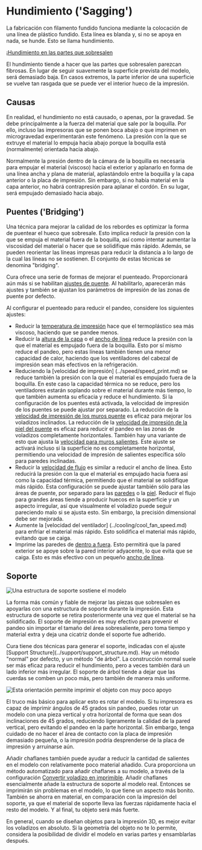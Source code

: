 Hundimiento ('Sagging')
====
La fabricación con filamento fundido funciona mediante la colocación de una línea de plástico fundido. Esta línea es blanda y, si no se apoya en nada, se hunde. Esto se llama hundimiento.

¡[Hundimiento en las partes que sobresalen](../images/sagging.jpg)

El hundimiento tiende a hacer que las partes que sobresalen parezcan fibrosas. En lugar de seguir suavemente la superficie prevista del modelo, será demasiado baja. En casos extremos, la parte inferior de una superficie se vuelve tan rasgada que se puede ver el interior hueco de la impresión.

Causas
----
En realidad, el hundimiento no está causado, o apenas, por la gravedad. Se debe principalmente a la fuerza del material que sale por la boquilla. Por ello, incluso las impresoras que se ponen boca abajo o que imprimen en microgravedad experimentarán este fenómeno. La presión con la que se extruye el material lo empuja hacia abajo porque la boquilla está (normalmente) orientada hacia abajo.

Normalmente la presión dentro de la cámara de la boquilla es necesaria para empujar el material (viscoso) hacia el exterior y aplanarlo en forma de una línea ancha y plana de material, aplastándolo entre la boquilla y la capa anterior o la placa de impresión. Sin embargo, si no había material en la capa anterior, no habrá contrapresión para aplanar el cordón. En su lugar, será empujado demasiado hacia abajo.

Puentes ('Bridging')
----
Una técnica para mejorar la calidad de los rebordes es optimizar la forma de puentear el hueco que sobresale. Esto implica reducir la presión con la que se empuja el material fuera de la boquilla, así como intentar aumentar la viscosidad del material o hacer que se solidifique más rápido. Además, se pueden reorientar las líneas impresas para reducir la distancia a lo largo de la cual las líneas no se sostienen. El conjunto de estas técnicas se denomina "bridging".

Cura ofrece una serie de formas de mejorar el puenteado. Proporcionará aún más si se habilitan [ajustes de puente](../experimental/bridge_settings_enabled.md). Al habilitarlo, aparecerán más ajustes y también se ajustan los parámetros de impresión de las zonas de puente por defecto.

Al configurar el puenteado para reducir el pandeo, considere los siguientes ajustes:
* Reducir la [temperatura de impresión](../material/material_print_temperature.md) hace que el termoplástico sea más viscoso, haciendo que se pandee menos.
* Reducir la [altura de la capa](../resolution/layer_height.md) o el [ancho de línea](../resolution/line_width.md) reduce la presión con la que el material es empujado fuera de la boquilla. Esto por sí mismo reduce el pandeo, pero estas líneas también tienen una menor capacidad de calor, haciendo que los ventiladores del cabezal de impresión sean más efectivos en la refrigeración.
* Reduciendo la [velocidad de impresión] (../speed/speed_print.md) se reduce también la presión con la que el material es empujado fuera de la boquilla. En este caso la capacidad térmica no se reduce, pero los ventiladores estarán soplando sobre el material durante más tiempo, lo que también aumenta su eficacia y reduce el hundimiento. Si la configuración de los puentes está activada, la velocidad de impresión de los puentes se puede ajustar por separado. La reducción de la [velocidad de impresión de los muros puente](../experimental/bridge_wall_speed.md) es eficaz para mejorar los voladizos inclinados. La reducción de la [velocidad de impresión de la piel del puente](../experimental/bridge_skin_speed.md) es eficaz para reducir el pandeo en las zonas de voladizos completamente horizontales. También hay una variante de esto que ajusta la [velocidad para muros salientes](../experimental/wall_overhang_speed_factor.md). Este ajuste se activará incluso si la superficie no es completamente horizontal, permitiendo una velocidad de impresión de salientes específica sólo para paredes inclinadas.
* Reducir la [velocidad de flujo](../material/material_flow.md) es similar a reducir el ancho de línea. Esto reducirá la presión con la que el material es empujado hacia fuera así como la capacidad térmica, permitiendo que el material se solidifique más rápido. Esta configuración se puede ajustar también sólo para las áreas de puente, por separado para las [paredes](../experimental/bridge_wall_material_flow.md) o la [piel](../experimental/bridge_skin_material_flow.md). Reducir el flujo para grandes áreas tiende a producir huecos en la superficie y un aspecto irregular, así que visualmente el voladizo puede seguir pareciendo malo si se ajusta esto. Sin embargo, la precisión dimensional debe ser mejorada.
* Aumente la [velocidad del ventilador] (../cooling/cool_fan_speed.md) para enfriar el material más rápido. Esto solidifica el material más rápido, evitando que se caiga.
* Imprime las paredes de [dentro a fuera](../shell/outer_inset_first.md). Esto permitirá que la pared exterior se apoye sobre la pared interior adyacente, lo que evita que se caiga. Esto es más efectivo con un pequeño [ancho de línea](../resolution/wall_line_width_0.md).

<!--screenshot {
"image_path": "support_enable.png",
"models": [{"script": "pipe_corner.scad"}],
"camera_position": [77, 197, 40],
"settings": {"support_enable": true},
"colours": 64
}-->
Soporte
----
![Una estructura de soporte sostiene el modelo](../images/support_enable.png)

La forma más común y fiable de mejorar las piezas que sobresalen es apoyarlas con una estructura de soporte durante la impresión. Esta estructura de soporte se retira posteriormente una vez que el material se ha solidificado. El soporte de impresión es muy efectivo para prevenir el pandeo sin importar el tamaño del área sobresaliente, pero toma tiempo y material extra y deja una cicatriz donde el soporte fue adherido.

<!--if cura_version >= 4.7-->Cura tiene dos técnicas para generar el soporte, indicadas con el ajuste [Support Structure](../support/support_structure.md). Hay un método "normal" por defecto, y un método "de árbol". La construcción normal suele ser más eficaz para reducir el hundimiento, pero a veces también dará un lado inferior más irregular. El soporte de árbol tiende a dejar que las cuerdas se comben un poco más, pero también de manera más uniforme.<!--endif-->
<!--if cura_version < 4.7:Cura tiene dos técnicas para generar el soporte. Hay un método de "soporte de área" por defecto, que se genera si [el soporte está habilitado](../support/support_enable.md). Alternativamente, se genera un método de soporte de árbol si [soporte de árbol está habilitado](../experimental/support_tree_enable.md). La técnica por defecto es generalmente más efectiva para reducir el hundimiento, pero a veces también dará un lado inferior más desigual. El soporte de árbol tiende a dejar que las cuerdas se comben un poco más, pero también de manera más uniforme.

La generación de soportes de Cura decidirá dónde colocar los soportes automáticamente. En la mayoría de los casos esto funciona bien, pero para algunos modelos puede añadir muy poco o demasiado apoyo. Por suerte, Cura también proporciona muchos métodos para personalizar la colocación de los apoyos.
* Ajustar el [ángulo de voladizo] (../support/support_angle.md) es la forma más básica de ajustar la cantidad de material de soporte que se coloca. Debería ajustar este parámetro de manera que todas las áreas que sobresalen sean apoyadas. Este ajuste también determina qué áreas se dibujan en rojo en la etapa de Preparación. Reducir el ángulo del voladizo hará que se imprima más soporte, lo que reduce el hundimiento en más partes de la impresión, pero también llevará más tiempo y material y causará más cicatrices.
* Puede eliminar las partes que sobresalen por encima de otras partes estableciendo el ajuste [Colocación del soporte](../support/support_type.md) a "Tocar la placa de impresión". Si se ajusta a "En todas partes", se puede evitar que el voladizo sea malo.
* Asegúrese de que el [Minimum Support Area](../support/minimum_support_area.md) no está borrando trozos finos de soporte.
* Con la herramienta de bloqueo de soporte, puedes colocar cubos en tu escena para evitar que se genere soporte allí. También puedes seleccionar estos bloques y en la herramienta de configuración por modelo decirle a Cura que los "imprima como soporte". Entonces se imprimirán como una nueva pieza de soporte. De este modo, puede personalizar cuidadosamente el lugar exacto en el que se coloca el soporte. Incluso puede cargar un modelo 3D completo en Cura con la forma exacta de su soporte, y decirle a Cura que lo imprima como soporte en la herramienta de configuración por modelo.

Incluso si el voladizo está apoyado por el soporte, puede que se hunda un poco. Para permitir que el soporte se retire, se mantiene una cierta [distancia vertical](../soporte/support_z_distance.md) entre el modelo y el soporte. El modelo se hundirá hasta esta distancia antes de que el soporte sea efectivo, por lo que reducir la distancia Z reducirá el hundimiento (pero hará que el soporte sea más difícil de quitar). Algunos materiales están diseñados para ser retirados más fácilmente, al no adherirse químicamente al material de construcción o disolverse. Estos materiales pueden permitirse el lujo de reducir la distancia Z, reduciendo aún más el hundimiento, mientras que todavía es posible eliminar el apoyo después. La impresión también puede combarse entre las líneas de soporte, por lo que reducir la [distancia entre las líneas de soporte] (../support/support_line_distance.md) también reducirá el pandeo (pero aumentará el tiempo de impresión y de nuevo dificultará la retirada del soporte).

Ajustar el modelo
----
Si usted tiene la libertad de ajustar el modelo que se imprime, puede dar lugar a un resultado mucho más limpio que tratar de salvar los voladizos o apoyarlos. En lugar de dejar que el material se hunda en los salientes, diseña y orienta tu modelo de forma que no haya salientes.

<!--screenshot {
"image_path": "support_minimise_overhang.png",
"models": [
    {
        "script": "dowel.scad",
        "transformation": ["rotateY(127)"]
    }
],
"settings": {"support_angle": 55},
"camera_position": [21, -104, -30],
"layer": -1
}-->
![Esta orientación permite imprimir el objeto con muy poco apoyo](../images/support_minimise_overhang.png)

El truco más básico para aplicar esto es rotar el modelo. Si tu impresora es capaz de imprimir ángulos de 45 grados sin pandeo, puedes rotar un modelo con una pieza vertical y otra horizontal de forma que sean dos inclinaciones de 45 grados, reduciendo ligeramente la calidad de la pared vertical, pero evitando el pandeo en la parte horizontal. Sin embargo, tenga cuidado de no hacer el área de contacto con la placa de impresión demasiado pequeña, o la impresión podría desprenderse de la placa de impresión y arruinarse aún.

Añadir chaflanes también puede ayudar a reducir la cantidad de salientes en el modelo con relativamente poco material añadido. Cura proporciona un método automatizado para añadir chaflanes a su modelo, a través de la configuración [Convertir voladizo en imprimible](../experimental/conical_overhang_enabled.md). Añadir chaflanes esencialmente añade la estructura de soporte al modelo real. Entonces se imprimirán sin problemas en el modelo, lo que tiene un aspecto más bonito. También se ahorra en material, en comparación con la impresión del soporte, ya que el material de soporte lleva las fuerzas rápidamente hacia el resto del modelo. Y al final, tu objeto será más fuerte.

En general, cuando se diseñan objetos para la impresión 3D, es mejor evitar los voladizos en absoluto. Si la geometría del objeto no te lo permite, considera la posibilidad de dividir el modelo en varias partes y ensamblarlas después.